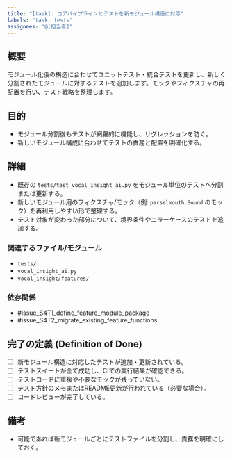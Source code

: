 ```yaml
---
title: "[task]: コアパイプラインとテストを新モジュール構造に対応"
labels: "task, tests"
assignees: "@[担当者]"
---
```


## 概要

モジュール化後の構造に合わせてユニットテスト・統合テストを更新し、新しく分割されたモジュールに対するテストを追加します。モックやフィクスチャの再配置を行い、テスト戦略を整理します。

## 目的

- モジュール分割後もテストが網羅的に機能し、リグレッションを防ぐ。
- 新しいモジュール構成に合わせてテストの責務と配置を明確化する。

## 詳細

- 既存の `tests/test_vocal_insight_ai.py` をモジュール単位のテストへ分割または更新する。
- 新しいモジュール用のフィクスチャ/モック（例: `parselmouth.Sound` のモック）を再利用しやすい形で整理する。
- テスト対象が変わった部分について、境界条件やエラーケースのテストを追加する。

### 関連するファイル/モジュール

- `tests/`
- `vocal_insight_ai.py`
- `vocal_insight/features/`

### 依存関係

- #issue_S4T1_define_feature_module_package
- #issue_S4T2_migrate_existing_feature_functions

## 完了の定義 (Definition of Done)

- [ ] 新モジュール構造に対応したテストが追加・更新されている。
- [ ] テストスイートが全て成功し、CIでの実行結果が確認できる。
- [ ] テストコードに重複や不要なモックが残っていない。
- [ ] テスト方針のメモまたはREADME更新が行われている（必要な場合）。
- [ ] コードレビューが完了している。

## 備考

- 可能であれば新モジュールごとにテストファイルを分割し、責務を明確にしておく。
